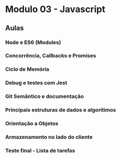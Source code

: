 # Modulo 03 - Javascript

## Aulas

### Node e ES6 (Modules)
### Concorrência, Callbacks e Promises
### Ciclo de Memória
### Debug e testes com Jest
### Git Semântico e documentação 
### Principais estruturas de dados e algorítimos
### Orientação a Objetos
### Armazenamento no lado do cliente
### Teste final - Lista de tarefas